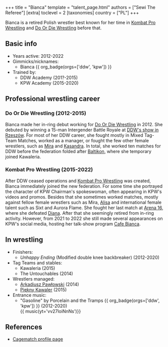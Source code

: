 +++
title = "Bianca"
template = "talent_page.html"
authors = ["Sewi The Referee"]
[extra]
toclevel = 2
[taxonomies]
country = ["PL"]
+++

Bianca is a retired Polish wrestler best known for her time in [Kombat Pro Wrestling](@/o/kpw.md) and [Do Or Die Wrestling](@/o/ddw.md) before that.

## Basic info

* Years active: 2012-2022
* Gimmicks/nicknames:
  - Bianca {{ org_badge(orgs=['ddw', 'kpw']) }}
* Trained by:
  - DDW Academy (201?-2015)
  - KPW Academy (2015-2020)

## Professional wrestling career

### Do Or Die Wrestling (2012-2015)

Bianca made her in-ring debut working for [Do Or Die Wrestling](@/o/ddw.md) in 2012. She debuted by winning a 15-man Intergender Battle Royale at [DDW's show in Rzeszów](@/e/ddw/2012-03-09-ddw-6.md). For most of her DDW career, she fought mostly in Mixed Tag-Team Matches, worked as a manager, or fought the few other female wrestlers, such as [Mira](@/w/mira.md) and [Kasandra](@/w/kasandra.md). In total, she worked ten matches for DDW before the federation folded after [Baltikon](@/e/ddw/2015-07-24-ddw-baltikon.md), where she temporary joined Kawaleria.

### Kombat Pro Wrestling (2015-2022)

After DDW ceased operations and [Kombat Pro Wrestling](@/o/kpw.md) was created, Bianca immediately joined the new federation. For some time she portrayed the character of KPW Chairman's spokeswoman, often appearing in KPW's videos and promos. Besides that she sometimes worked matches, mostly against fellow female wrestlers such as Mira, [Alisa](@/w/alisa.md) and international female talent such as Sixt and Aurora Flame. She fought her last match at [Arena 16](@/e/kpw/2020-02-01-kpw-arena-16.md), where she defeated [Diana](@/w/diana-strong.md). After that she seemingly retired from in-ring activity. However, from 2021 to 2022 she still made several appearances on KPW's social media, hosting her talk-show program [Cafe Bianca][cafe-bianca].

## In wrestling

* Finishers:
  - _Unhappy Ending_ (Modified double knee backbreaker) (2012-2020)
* Tag Teams and stables:
  - Kawaleria (2015)
  - The Untouchables (2014)
* Wrestlers managed:
  - [Arkadiusz Pawłowski](@/w/pan-pawlowski.md) (2014)
  - [Piękny Kawaler](@/w/piekny-kawaler.md) (2015)
* Entrance music:
  - "Gasoline" by Porcelain and the Tramps
    {{ org_badge(orgs=['ddw', 'kpw']) }} (2012-2020) <br>
    {{ music(yt='vv27loiNnNs')}}

## References

* [Cagematch profile page](https://www.cagematch.net/?id=2&nr=15408)

[cafe-bianca]: https://www.youtube.com/watch?v=bzTNhK0G478
